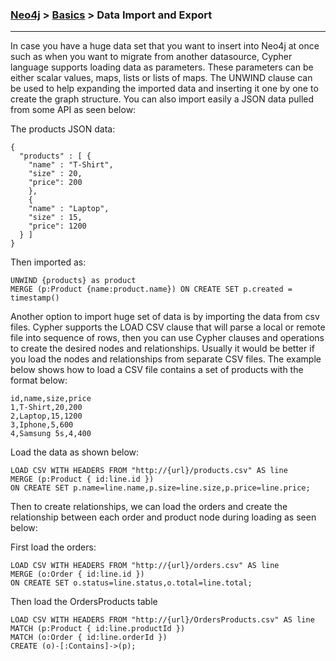 

### [Neo4j](../Neo4j.md) > [Basics](Basics) > Data Import and Export
___

In case you have a huge data set that you want to insert into Neo4j at once such as when you want to migrate from another datasource, Cypher language supports loading data as parameters. These parameters can be either scalar values, maps, lists or lists of maps. The UNWIND clause can be used to help expanding the imported data and inserting it one by one to create the graph structure. You can also import easily a JSON data pulled from some API as seen below:


The products JSON data:

````
{
  "products" : [ {
    "name" : "T-Shirt",
    "size" : 20,
    "price": 200 
    },
    {
    "name" : "Laptop",
    "size" : 15,
    "price": 1200 
  } ]
}
````

Then imported as:

````
UNWIND {products} as product
MERGE (p:Product {name:product.name}) ON CREATE SET p.created = timestamp()
````


Another option to import huge set of data is by importing the data from csv files. Cypher supports the LOAD CSV clause that will parse a local or remote file into sequence of rows, then you can use Cypher clauses and operations to create the desired nodes and relationships. Usually it would be better if you load the nodes and relationships from separate CSV files. The example below shows how to load a CSV file contains a set of products with the format below:

````
id,name,size,price
1,T-Shirt,20,200
2,Laptop,15,1200
3,Iphone,5,600
4,Samsung 5s,4,400
````

Load the data as shown below:


````
LOAD CSV WITH HEADERS FROM "http://{url}/products.csv" AS line
MERGE (p:Product { id:line.id })
ON CREATE SET p.name=line.name,p.size=line.size,p.price=line.price;
````

Then to create relationships, we can load the orders and create the relationship between each order and product node during loading as seen below:

First load the orders:

````
LOAD CSV WITH HEADERS FROM "http://{url}/orders.csv" AS line
MERGE (o:Order { id:line.id })
ON CREATE SET o.status=line.status,o.total=line.total;
````

Then load the OrdersProducts table

````
LOAD CSV WITH HEADERS FROM "http://{url}/OrdersProducts.csv" AS line
MATCH (p:Product { id:line.productId })
MATCH (o:Order { id:line.orderId })
CREATE (o)-[:Contains]->(p);
````
